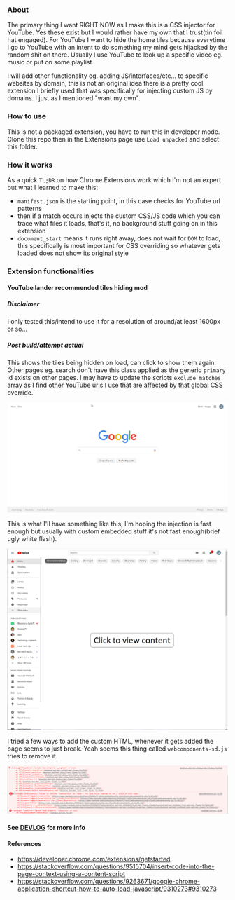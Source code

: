 ### About

The primary thing I want RIGHT NOW as I make this is a CSS injector for YouTube. Yes these exist but I would rather have my own that I trust(tin foil hat engaged).
For YouTube I want to hide the home tiles because everytime I go to YouTube with an intent to do something my mind gets hijacked by the random shit on there.
Usually I use YouTube to look up a specific video eg. music or put on some playlist.

I will add other functionality eg. adding JS/interfaces/etc... to specific websites by domain, this is not an original idea there is a pretty cool extension I briefly used that was specifically for injecting custom JS by domains. I just as I mentioned "want my own".

### How to use

This is not a packaged extension, you have to run this in developer mode. Clone this repo then in the Extensions page use `Load unpacked` and select this folder.

### How it works

As a quick `TL;DR` on how Chrome Extensions work which I'm not an expert but what I learned to make this:
* `manifest.json` is the starting point, in this case checks for YouTube url patterns
* then if a match occurs injects the custom CSS/JS code which you can trace what files it loads, that's it, no background stuff going on in this extension
* `document_start` means it runs right away, does not wait for `DOM` to load, this specifically is most important for CSS overriding so whatever gets loaded does not show its original style

### Extension functionalities

#### YouTube lander recommended tiles hiding mod

##### Disclaimer

I only tested this/intend to use it for a resolution of around/at least 1600px or so...

##### Post build/attempt actual

This shows the tiles being hidden on load, can click to show them again. Other pages eg. search don't have this class applied as the generic `primary` id exists on other pages. I may have to update the scripts `exclude_matches` array as I find other YouTube urls I use that are affected by that global CSS override.

![gif of current YouTube landing page mod](./YouTube-landing-page-recommend-tiles-mod.gif)

This is what I'll have something like this, I'm hoping the injection is fast enough but usually with custom embedded stuff it's not fast enough(brief ugly white flash).

![modified YouTube interface](./YouTube-08-08-2020-design--modded-to-avoid-mind-hijack.PNG)

I tried a few ways to add the custom HTML, whenever it gets added the page seems to just break. Yeah seems this thing called `webcomponents-sd.js` tries to remove it.

![error from custom html](./YouTube-error-when-injecting-html.PNG)

#### See [DEVLOG](./DEVLOG.md) for more info

#### References

* https://developer.chrome.com/extensions/getstarted
* https://stackoverflow.com/questions/9515704/insert-code-into-the-page-context-using-a-content-script
* https://stackoverflow.com/questions/9263671/google-chrome-application-shortcut-how-to-auto-load-javascript/9310273#9310273